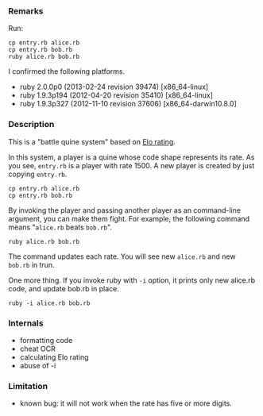 ### Remarks

Run:

    cp entry.rb alice.rb
    cp entry.rb bob.rb
    ruby alice.rb bob.rb

I confirmed the following platforms.

* ruby 2.0.0p0 (2013-02-24 revision 39474) [x86\_64-linux]
* ruby 1.9.3p194 (2012-04-20 revision 35410) [x86\_64-linux]
* ruby 1.9.3p327 (2012-11-10 revision 37606) [x86\_64-darwin10.8.0]

### Description

This is a "battle quine system" based on [Elo rating](http://en.wikipedia.org/wiki/Elo_rating_system).

In this system, a player is a quine whose code shape represents its rate.
As you see, `entry.rb` is a player with rate 1500.
A new player is created by just copying `entry.rb`.

    cp entry.rb alice.rb
    cp entry.rb bob.rb

By invoking the player and passing another player as an command-line argument, you can make them fight.
For example, the following command means "`alice.rb` beats `bob.rb`".

    ruby alice.rb bob.rb

The command updates each rate.  You will see new `alice.rb` and new `bob.rb` in trun.

One more thing.  If you invoke ruby with `-i` option, it prints only new alice.rb code, and update bob.rb in place.

    ruby -i alice.rb bob.rb

### Internals

* formatting code
* cheat OCR
* calculating Elo rating
* abuse of -i

### Limitation

* known bug: it will not work when the rate has five or more digits.
